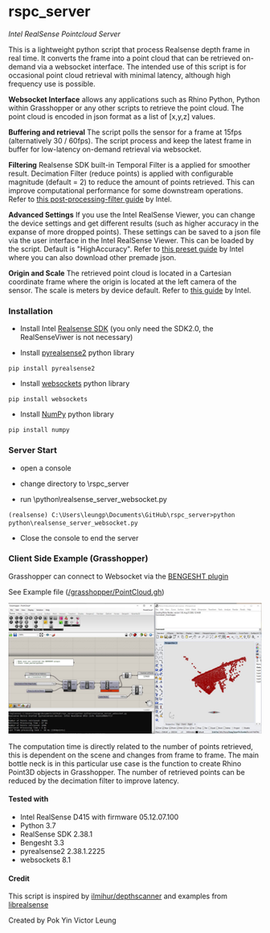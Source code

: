 # rspc_server
*Intel RealSense Pointcloud Server*

This is a lightweight python script that process Realsense depth frame in real time. It converts the frame into a point cloud that can be retrieved on-demand via a websocket interface. The intended use of this script is for occasional point cloud retrieval with minimal latency, although high frequency use is possible.

**Websocket Interface** allows any applications such as Rhino Python, Python within Grasshopper or any other scripts to retrieve the point cloud. The point cloud is encoded in json format as a list of [x,y,z] values.

**Buffering and retrieval** The script polls the sensor for a frame at 15fps (alternatively 30 / 60fps). The script process and keep the latest frame in buffer for low-latency on-demand retrieval via websocket. 

**Filtering** Realsense SDK built-in Temporal Filter is a applied for smoother result. Decimation Filter (reduce points) is applied with configurable magnitude (default = 2) to reduce the amount of points retrieved. This can improve computational performance for some downstream operations. Refer to [this post-processing-filter guide](https://github.com/IntelRealSense/librealsense/blob/master/doc/post-processing-filters.md) by Intel.

**Advanced Settings** If you use the Intel RealSense Viewer, you can change the device settings and get different results (such as higher accuracy in the expanse of more dropped points). These settings can be saved to a json file via the user interface in the Intel RealSense Viewer. This can be loaded by the script. Default is "HighAccuracy". Refer to [this preset guide](https://github.com/IntelRealSense/librealsense/wiki/D400-Series-Visual-Presets) by Intel where you can also download other premade json.

**Origin and Scale** The retrieved point cloud is located in a Cartesian coordinate frame where the origin is located at the left camera of the sensor. The scale is meters by device default. Refer to [this guide](https://github.com/IntelRealSense/librealsense/wiki/Projection-in-RealSense-SDK-2.0?language=en_US#point-coordinates) by Intel.

### Installation

- Install Intel [Realsense SDK](https://www.intelrealsense.com/sdk-2/) (you only need the SDK2.0, the RealSenseViwer is not necessary)

- Install [pyrealsense2](https://pypi.org/project/pyrealsense2/) python library

````
pip install pyrealsense2
````

- Install [websockets](https://pypi.org/project/websockets/) python library

```
pip install websockets
```

- Install [NumPy](https://numpy.org/install/) python library

```
pip install numpy
```

### Server Start

- open a console

- change directory to \rspc_server

- run \python\realsense_server_websocket.py

```
(realsense) C:\Users\leungp\Documents\GitHub\rspc_server>python python\realsense_server_websocket.py
```

- Close the console to end the server

### **Client Side Example (Grasshopper)**

Grasshopper can connect to Websocket via the [BENGESHT plugin](https://www.food4rhino.com/app/bengesht)

See Example file ([/grasshopper/PointCloud.gh](grasshopper/PointCloud.gh))

![usecase_grasshopper](grasshopper/usecase_grasshopper.jpg)

The computation time is directly related to the number of points retrieved, this is dependent on the scene and changes from frame to frame. The main bottle neck is in this particular use case is the function to create Rhino Point3D objects in Grasshopper. The number of retrieved points can be reduced by the decimation filter to improve latency.

#### Tested with 

- Intel RealSense D415 with firmware 05.12.07.100
- Python 3.7 
- RealSense SDK 2.38.1
- Bengesht 3.3
- pyrealsense2 2.38.1.2225
- websockets 8.1

#### Credit

This script is inspired by [ilmihur/depthscanner](https://github.com/ilmihur/depthscanner) and examples from [librealsense](https://github.com/IntelRealSense/librealsense/tree/master/wrappers/python/examples)

Created by Pok Yin Victor Leung 